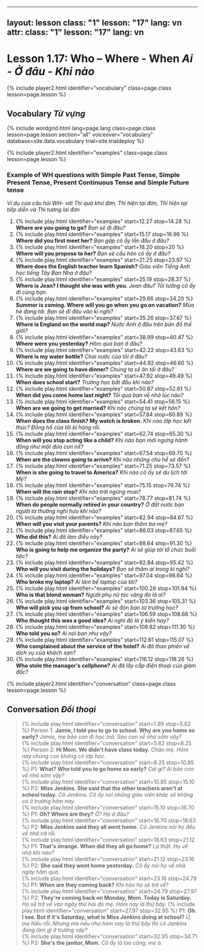 ----
layout: lesson
class: "1"
lesson: "17"
lang: vn
attr:
  class: "1"
  lesson: "17"
  lang: vn
---


# Lesson 1.17: Who – Where - When *Ai - Ở đâu - Khi nào*


{% include player2.html identifier="vocabulary" class=page.class lesson=page.lesson %}
## Vocabulary *Từ vựng* 

{% include wordgrid.html lang=page.lang
		class=page.class 
		lesson=page.lesson 
		section="all"
		voiceover="vocabulary"
		database=site.data.vocabulary 
		trial=site.trialdeploy %}

{% include player2.html identifier="examples" class=page.class lesson=page.lesson %}

### Example of WH questions with Simple Past Tense, Simple Present Tense, Present Continuous Tense and Simple Future tense
*Ví dụ của câu hỏi WH- với Thì quá khứ đơn, Thì hiện tại đơn, Thì hiện tại tiếp diễn và Thì tương lai đơn* 
1. {% include play.html identifier="examples" start=12.27 stop=14.28 %} **Where are you going to go?**  *Bạn sẽ đi đâu?*
2. {% include play.html identifier="examples" start=15.17 stop=16.96 %} **Where did you first meet her?**  *Bạn gặp cô ấy lần đầu ở đâu?*
3. {% include play.html identifier="examples" start=18.20 stop=20 %} **Where will you propose to her?**  *Bạn sẽ cầu hôn cô ấy ở đâu?*
4. {% include play.html identifier="examples" start=21.25 stop=23.97 %} **Where does the English teacher learn Spanish?**  *Giáo viên Tiếng Anh học tiếng Tây Ban Nha ở đâu?*
5. {% include play.html identifier="examples" start=25.19 stop=28.37 %} **Where is Jean? I thought she was with you.**  *Jean đâu? Tôi tưởng cô ấy đi cùng bạn.*
6. {% include play.html identifier="examples" start=29.66 stop=34.20 %} **Summer is coming. Where will you go when you go on vacation?**  *Mùa hè đang tới. Bạn sẽ đi đâu vào kì nghỉ?*
7. {% include play.html identifier="examples" start=35.26 stop=37.67 %} **Where is England on the world map?**  *Nước Anh ở đâu trên bản đồ thế giới?*
8. {% include play.html identifier="examples" start=38.99 stop=40.47 %} **Where were you yesterday?**  *Hôm qua bạn ở đâu?*
9. {% include play.html identifier="examples" start=42.22 stop=43.63 %} **Where is my water bottle?**  *Chai nước của tôi ở đâu?*
10. {% include play.html identifier="examples" start=44.92 stop=46.60 %} **Where are we going to have dinner?**  *Chúng ta sẽ ăn tối ở đâu?*
11. {% include play.html identifier="examples" start=47.92 stop=49.49 %} **When does school start?**  *Trường học bắt đầu khi nào?*
12. {% include play.html identifier="examples" start=50.87 stop=52.61 %} **When did you come home last night?**  *Tối qua bạn về nhà lúc nào?*
13. {% include play.html identifier="examples" start=54.41 stop=56.15 %} **When are we going to get married?**  *Khi nào chúng ta sẽ kết hôn?*
14. {% include play.html identifier="examples" start=57.84 stop=60.89 %} **When does the class finish? My watch is broken.**  *Khi nào lớp học kết thúc? Đồng hồ của tôi bị hỏng rồi.*
15. {% include play.html identifier="examples" start=62.74 stop=65.30 %} **When will you stop acting like a child?**  *Khi nào bạn mới ngưng hành động như một đứa con nít?*
16. {% include play.html identifier="examples" start=67.54 stop=69.70 %} **When are the clowns going to arrive?**  *Khi nào những chú hề sẽ đến?*
17. {% include play.html identifier="examples" start=71.25 stop=73.57 %} **When is she going to travel to America?**  *Khi nào cô ấy sẽ du lịch tới Mỹ?*
18. {% include play.html identifier="examples" start=75.15 stop=76.74 %} **When will the rain stop?**  *Khi nào trời ngừng mưa?*
19. {% include play.html identifier="examples" start=78.77 stop=81.74 %} **When do people normally retired in your country?** *Ở đất nước bạn người ta thường nghỉ hưu khi nào?*
20. {% include play.html identifier="examples" start=82.94 stop=84.67 %} **When will you visit your parents?**  *Khi nào bạn thăm ba mẹ?*
21. {% include play.html identifier="examples" start=86.03 stop=87.65 %} **Who did this?**  *Ai đã làm điều này?*
22. {% include play.html identifier="examples" start=88.64 stop=91.30 %} **Who is going to help me organize the party?**  *Ai sẽ giúp tôi tổ chức buổi tiệc?*
23. {% include play.html identifier="examples" start=92.84 stop=95.42 %} **Who will you visit during the holidays?**  *Bạn sẽ thăm ai trong kì nghỉ?*
24. {% include play.html identifier="examples" start=97.04 stop=98.64 %} **Who broke my laptop?**  *Ai làm bể laptop của tôi?*
25. {% include play.html identifier="examples" start=100.28 stop=101.94 %} **Who is that blond woman?**  *Người phụ nữ tóc vàng đó là ai?*
26. {% include play.html identifier="examples" start=103.36 stop=105.31 %} **Who will pick you up from school?**  *Ai sẽ đón bạn từ trường học?*
27. {% include play.html identifier="examples" start=106.59 stop=108.68 %} **Who thought this was a good idea?**  *Ai nghĩ đó là ý kiến hay?*
28. {% include play.html identifier="examples" start=109.82 stop=111.30 %} **Who told you so?** *Ai nói bạn như vậy?*
29. {% include play.html identifier="examples" start=112.61 stop=115.07 %} **Who complained about the service of the hotel?**  *Ai đã than phiền về dịch vụ của khách sạn?*
30. {% include play.html identifier="examples" start=116.12 stop=118.26 %} **Who stole the manager's cellphone?**  *Ai đã lấy cắp điện thoại của giám đốc?*

{% include player2.html identifier="conversation" class=page.class lesson=page.lesson %}
## Conversation *Đối thoại*

> {% include play.html identifier="conversation" start=1.99 stop=5.82 %} Person 1: **Jamie, I told you to go to school. Why are you home so early?**
*Jamie, mẹ bảo con đi học mà. Sao con về nhà sớm vậy?*  
> {% include play.html identifier="conversation" start=5.82 stop=8.25 %} Person 2: **Hi Mom. We didn't have class today.**
*Chào mẹ. Hôm nay chúng con không có lớp học.*  
> {% include play.html identifier="conversation" start=8.25 stop=10.85 %} P1: **What? Who told you to go home so early?**
*Cái gì? Ai bảo con về nhà sớm vậy?*  
> {% include play.html identifier="conversation" start=10.85 stop=15.10 %} P2: **Miss Jenkins. She said that the other teachers aren't at school today.**
*Cô Jenkins. Cô ấy nói những giáo viên khác sẽ không có ở trường hôm nay.*  
> {% include play.html identifier="conversation" start=15.10 stop=16.70 %} P1: **Oh? Where are they?**
*Ồ? Họ ở đâu?*  
> {% include play.html identifier="conversation" start=16.70 stop=18.63 %} P2: **Miss Jenkins said they all went home.**
*Cô Jenkins nói họ đều về nhà cả rồi.*  
> {% include play.html identifier="conversation" start=18.63 stop=21.12 %} P1: **That's strange. When did they all go home?**
*Lạ thật. Họ về nhà khi nào?*  
> {% include play.html identifier="conversation" start=21.12 stop=23.16 %} P2: **She said they went home yesterday.**
*Cô ấy nói họ về nhà ngày hôm qua.*  
> {% include play.html identifier="conversation" start=23.16 stop=24.79 %} P1: **When are they coming back?**
*Khi nào họ sẽ trở về?*  
> {% include play.html identifier="conversation" start=24.79 stop=27.97 %} P2: **They're coming back on Monday, Mom. Today is Saturday.**
*Họ sẽ trở về vào ngày thứ hai đó mẹ. Hôm nay là thứ bảy.* 
> {% include play.html identifier="conversation" start=27.97 stop=32.95 %} P1: **Oh. I see. But if it's Saturday, what is Miss Jenkins doing at school?**
*Ừ, mẹ hiểu rồi. Nhưng mà nếu như hôm nay là thứ bảy thì cô Jankins đang làm gì ở trường vậy?*  
> {% include play.html identifier="conversation" start=32.95 stop=34.71 %} P2: **She's the janitor, Mom.**
*Cô ấy là lao công, mẹ à.*  